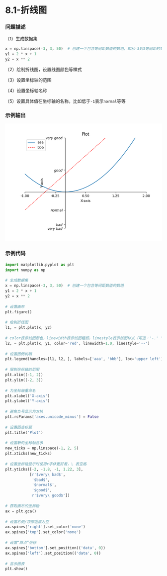 # 8.1-折线图

### 问题描述

（1）生成数据集

```python
x = np.linspace(-3, 3, 50)  # 创建一个包含等间距数值的数组，即从-3到3等间距的等差数列
y1 = 2 * x + 1
y2 = x ** 2
```

（2）绘制折线图，设置线图颜色等样式

（3）设置坐标轴的范围

（4）设置坐标轴名称

（5）设置具体值在坐标轴的名称，比如低于`-1`表示`normal`等等

### 示例输出

<img src="https://github.com/jm199504/Python-Exercises/blob/master/8-%E7%BB%98%E5%88%B6%E5%9B%BE%E8%A1%A8%EF%BC%88matplotlib%EF%BC%89/8.1-%E6%8A%98%E7%BA%BF%E5%9B%BE/Figure_1.png?raw=true" style="zoom:80%;" />

### 示例代码

```python
import matplotlib.pyplot as plt
import numpy as np

# 生成数据集
x = np.linspace(-3, 3, 50)  # 创建一个包含等间距数值的数组
y1 = 2 * x + 1
y2 = x ** 2

# 设置画布
plt.figure()

# 绘制折线图
l1, = plt.plot(x, y2)

# color表示线图颜色，linewidth表示线图粗细，linestyle表示线图样式（可选：'-.' ':'）
l2, = plt.plot(x, y1, color='red', linewidth=1.0, linestyle='--')

# 设置图例说明
plt.legend(handles=[l1, l2, ], labels=['aaa', 'bbb'], loc='upper left')

# 限制坐标轴的范围
plt.xlim((-1, 2))
plt.ylim((-2, 3))

# 为坐标轴重命名
plt.xlabel('X-axis')
plt.ylabel('Y-axis')

# 避免负号显示为方块
plt.rcParams['axes.unicode_minus'] = False

# 设置图表标题
plt.title('Plot')

# 设置新的坐标轴显示
new_ticks = np.linspace(-1, 2, 5)
plt.xticks(new_ticks)

# 设置坐标轴显示时使用r字体更好看，\ 表空格
plt.yticks([-2, -1.8, -1, 1.22, 3],
           [r'$very\ bad$',
            '$bad$',
            '$normal$',
            '$good$',
            r'$very\ good$'])

# 获取画布的坐标轴
ax = plt.gca()

# 设置右侧/顶部边框为空
ax.spines['right'].set_color('none')
ax.spines['top'].set_color('none')

# 设置“原点”坐标
ax.spines['bottom'].set_position(('data', 0))
ax.spines['left'].set_position(('data', 0))

# 显示图表
plt.show()
```
